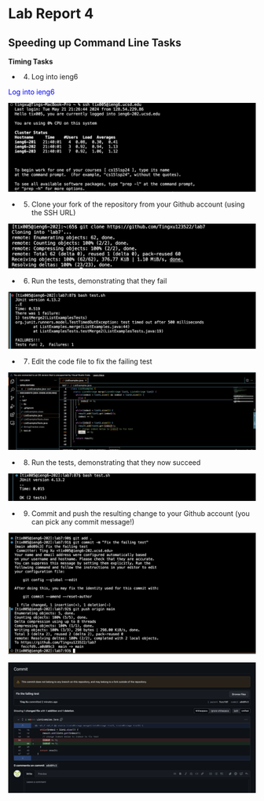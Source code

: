 # Lab Report 4

## Speeding up Command Line Tasks



**Timing Tasks**

* 4. Log into ieng6 

<span style = "color:blue"> 

 Log into ieng6
     
</span>

![Image](lab4-1.png)


* 5. Clone your fork of the repository from your Github account (using the SSH URL)
 


![Image](lab4-2.png)

* 6. Run the tests, demonstrating that they fail

![Image](lab4-3.png)

 
     
* 7. Edit the code file to fix the failing test

![Image](lab4-4.png)

* 8. Run the tests, demonstrating that they now succeed

![Image](lab4-5.png)

* 9. Commit and push the resulting change to your Github account (you can pick any commit message!)

![Image](lab4-6.png)

![Image](lab4-7.png)




